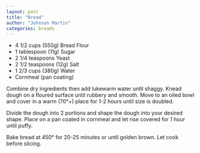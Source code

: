 ```yaml
---
layout: post
title: "Bread"
author: "Johnson Martin"
categories: breads
---
```


- 4 1/2 cups (550g) Bread Flour
- 1 tablespoon (11g) Sugar
- 2 1/4 teaspoons Yeast
- 2 1/2 teaspoons (12g) Salt
- 1 2/3 cups (380g) Water
- Cornmeal (pan coating)

Combine dry ingredients then add lukewarm water until shaggy. Knead dough on a floured surface until rubbery and smooth. Move to an oiled bowl and cover in a warm (70°+) place for 1-2 hours until size is doubled.

Divide the dough into 2 portions and shape the dough into your desired shape. Place on a pan coated in cornmeal and let rise covered for 1 hour until puffy. 

Bake bread at 450° for 20-25 minutes or until golden brown. Let cook before slicing.